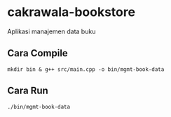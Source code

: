 # cakrawala-bookstore
Aplikasi manajemen data buku
## Cara Compile
```
mkdir bin & g++ src/main.cpp -o bin/mgmt-book-data
```
## Cara Run
```
./bin/mgmt-book-data
```
